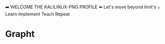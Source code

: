 ➡️ WELCOME THE KALILINUX-PNG PROFILE ⬅️
Let's move beyond limit's ⤵️
Learn Implement Teach Repeat 
# Grapht
